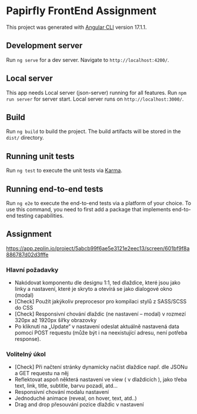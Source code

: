 # Papirfly FrontEnd Assignment

This project was generated with [Angular CLI](https://github.com/angular/angular-cli) version 17.1.1.

## Development server

Run `ng serve` for a dev server. Navigate to `http://localhost:4200/`.

## Local server

This app needs Local server (json-server) running for all features. Run `npm run server` for server start. Local server runs on `http://localhost:3000/`.

## Build

Run `ng build` to build the project. The build artifacts will be stored in the `dist/` directory.

## Running unit tests

Run `ng test` to execute the unit tests via [Karma](https://karma-runner.github.io).

## Running end-to-end tests

Run `ng e2e` to execute the end-to-end tests via a platform of your choice. To use this command, you need to first add a package that implements end-to-end testing capabilities.

## Assignment

https://app.zeplin.io/project/5abcb99f6ae5e3121e2eec13/screen/601bf9f8a886787d02d3fffe

### Hlavní požadavky

- Nakódovat komponentu dle designu 1:1, ted dlaždice, které jsou jako linky a
  nastavení, které je skryto a otevírá se jako dialogové okno (modal)
- [Check] Použít jakýkoliv preprocesor pro kompilaci stylů z SASS/SCSS do CSS
- [Check] Responsivní chování dlaždic (ne nastavení – modal) v rozmezí 320px až 1920px
  šířky obrazovky
- Po kliknutí na „Update“ v nastavení odeslat aktuálně nastavená data pomocí POST
  requestu (může být i na neexistující adresu, není potřeba response).

### Volitelný úkol

- [Check] Při načtení stránky dynamicky načíst dlaždice např. dle JSONu a GET requestu na
  něj
- Reflektovat aspoň některá nastavení ve view ( v dlaždicích ), jako třeba text, link,
  title, subtitle, barvu pozadí, atd…
- Responsivní chování modalu nastavení
- Jednoduché animace (reveal, on hover, text, atd..)
- Drag and drop přesouvání pozice dlaždic v nastavení

